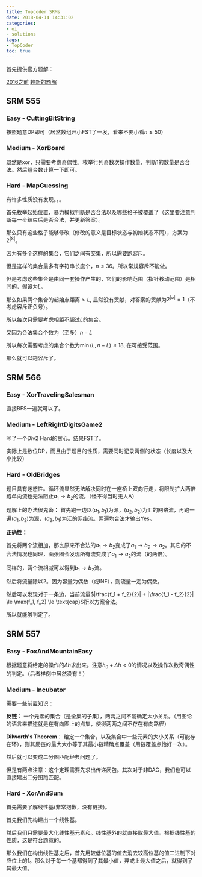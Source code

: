 ```yaml
---
title: Topcoder SRMs
date: 2018-04-14 14:31:02
categories:
- oi
- solutions
tags:
- TopCoder
toc: true
---
```


首先提供官方题解：

[2016之前](https://apps.topcoder.com/wiki/display/tc/Algorithm+Problem+Set+Analysis)
[较新的题解](https://www.topcoder.com/blog/tag/srm/)

<!--- more --->


## SRM 555

### Easy - CuttingBitString

按照题意DP即可（居然数组开小FST了一发，看来不要小看$n \le 50$）

### Medium - XorBoard

既然是xor，只需要考虑奇偶性。枚举行列奇数次操作数量，判断1的数量是否合法。然后组合数计算一下即可。

### Hard - MapGuessing

有许多性质没有发现。。。

首先枚举起始位置，暴力模拟判断是否合法以及哪些格子被覆盖了（这里要注意判断每一步结束后是否合法，并更新答案）。

那么只有这些格子能够修改（修改的意义是目标状态与初始状态不同），方案为$2 ^ {|S|}$。

因为有多个这样的集合，它们之间有交集，所以需要跑容斥。

但是这样的集合最多有字符串长度个，$n \le 36$。所以常规容斥不能做。

但是考虑这些集合是由同一套操作产生的，它们的影响范围（指针移动范围）是相同的，假设为$L$。

那么如果两个集合的起始点距离$> L$, 显然没有贡献，对答案的贡献为$2 ^ {|\varnothing|} = 1$（不考虑容斥正负号）。

所以每次只需要考虑相距不超过$L$的集合。

又因为合法集合个数为（至多）$n - L$

所以每次需要考虑的集合个数为$\min(L, n - L) \le 18$, 在可接受范围。

那么就可以跑容斥了。

## SRM 566

### Easy - XorTravelingSalesman

直接BFS一遍就可以了。

### Medium - LeftRightDigitsGame2

写了一个Div2 Hard的贪心。结果FST了。

实际上是数位DP，而且由于题目的性质，需要同时记录两侧的状态（长度以及大小比较）

### Hard - OldBridges

题目具有迷惑性。循环流显然无法解决同时在一座桥上双向行走，将限制扩大两倍跑单向流也无法阻止$a_1 \rightarrow b_2$的流。（怪不得当时无人A）

题解上的办法很鬼畜： 首先跑一边以$(a_1, b_1)$为源，$(a_2, b_2)$为汇的网络流，再跑一遍$(a_1, b_2)$为源，$(a_2, b_1)$为汇的网络流。两遍均合法才输出Yes。

**正确性：**

首先将两个流相加，那么原来不合法的$a_1 \rightarrow b_2$变成了$a_1 \rightarrow b_2 \rightarrow a_2$。其它的不合法情况也同理，画张图会发现所有流变成了$a_1 \rightarrow a_2$的流（的两倍）。

同样的，两个流相减可以得到$b_1 \rightarrow b_2$流。

然后将流量除以2。因为容量为偶数（或INF），则流量一定为偶数。

然后可以发现对于一条边，当前流量$|\frac{f_1 + f_2}{2}| + |\frac{f_1 - f_2}{2}| \le \max(f_1, f_2) \le \text{cap}$所以方案合法。

所以就能够判定了。

## SRM 557

### Easy - FoxAndMountainEasy

根据题意将给定的操作的$\Delta h$求出来。注意$h_0 + \Delta h <0$的情况以及操作次数奇偶性的判定。（后者样例中居然没有！）

### Medium - Incubator

需要一些前置知识：

**反链**： 一个元素的集合（是全集的子集），两两之间不能确定大小关系。（用图论的语言来描述就是在有向图上的点集，使得两两之间不存在有向路径）

**Dilworth's Theorem**： 给定一个集合，以及集合中一些元素的大小关系（可能存在环），则其反链的最大大小等于其最小链精确点覆盖（用链覆盖点恰好一次）。

然后就可以变成二分图匹配经典问题了。

但是有两点注意：这个定理需要先求出传递闭包。其次对于非DAG，我们也可以直接建出二分图跑匹配。

### Hard - XorAndSum

首先需要了解线性基(非常抱歉，没有链接)。

首先我们先构建出一个线性基。

然后我们只需要最大化线性基元素和。线性基外的就直接取最大值。根据线性基的性质，这是符合题意的。

那么我们在构出线性基之后，首先用较低位基的值去消去较高位基的值二进制下对应位上的1。那么对于每一个基都得到了其最小值，异或上最大值之后，就得到了其最大值。<!---（这是Selina口胡的）--->


